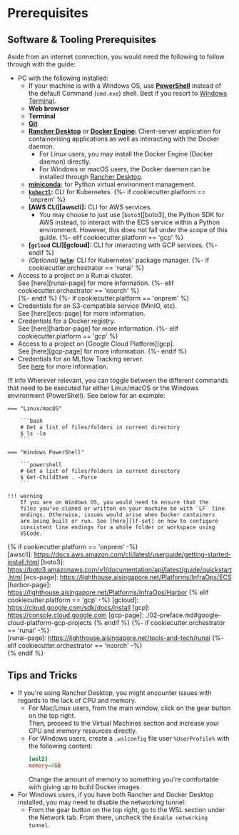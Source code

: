 # Prerequisites

## Software & Tooling Prerequisites

Aside from an internet connection, you would need the following to
follow through with the guide:

- PC with the following installed:
    - If your machine is with a Windows OS, use [__PowerShell__][pshell]
      instead of the default Command (`cmd.exe`) shell. Best if you
      resort to [Windows Terminal][winterm].
    - __Web browser__
    - __Terminal__
    - __[Git][git]__
    - __[Rancher Desktop][rancher]__ or __[Docker Engine][docker]:__
      Client-server application for containerising applications as well
      as interacting with the Docker daemon.
        - For Linux users, you may install the Docker Engine (Docker 
          daemon) directly.
        - For Windows or macOS users, the Docker daemon can be installed
          through [Rancher Desktop][rancher].
    - __[miniconda][mcond]:__ for Python virtual environment management.
    - __[`kubectl`][kubectl]:__ CLI for Kubernetes.
{%- if cookiecutter.platform == 'onprem' %}  
    - __[AWS CLI][awscli]:__ CLI for AWS services.
        - You may choose to just use [`boto3`][boto3], the Python SDK 
          for AWS instead, to interact with the ECS service within a 
          Python environment. However, this does not fall under the 
          scope of this guide.
{%- elif cookiecutter.platform == 'gcp' %}
    - __[`gcloud` CLI][gcloud]:__ CLI for interacting with GCP services.
{%- endif %}
    - *(Optional)* __[`helm`][helm]:__ CLI for Kubernetes' package 
      manager.
{%- if cookiecutter.orchestrator == 'runai' %}  
- Access to a project on a Run:ai cluster.  
  See [here][runai-page] for more information.
{%- elif cookiecutter.orchestrator == 'noorch' %}  
{%- endif %}
{%- if cookiecutter.platform == 'onprem' %}  
- Credentials for an S3-compatible service (MinIO, etc).  
  See [here][ecs-page] for more information.
- Credentials for a Docker registry.  
  See [here][harbor-page] for more information.
{%- elif cookiecutter.platform == 'gcp' %}
- Access to a project on [Google Cloud Platform][gcp].  
  See [here][gcp-page] for more information.
{%- endif %}
- Credentials for an MLflow Tracking server.  
  See [here][mlflow-page] for more information.

!!! info
    Wherever relevant, you can toggle between the different commands
    that need to be executed for either Linux/macOS or the Windows 
    environment (PowerShell). See below for an example:

    === "Linux/macOS"

        ```bash
        # Get a list of files/folders in current directory
        $ ls -la
        ```

    === "Windows PowerShell"

        ```powershell
        # Get a list of files/folders in current directory
        $ Get-ChildItem . -Force
        ```

    !!! warning
        If you are on Windows OS, you would need to ensure that the 
        files you've cloned or written on your machine be with `LF` line
        endings. Otherwise, issues would arise when Docker containers 
        are being built or run. See [here][lf-set] on how to configure 
        consistent line endings for a whole folder or workspace using 
        VSCode.

[pshell]: https://docs.microsoft.com/en-us/powershell/scripting/install/installing-powershell-on-windows?view=powershell-7.2
[winterm]: https://docs.microsoft.com/en-us/windows/terminal/
[git]: https://git-scm.com/downloads
[rancher]: https://rancherdesktop.io
[docker]: https://docs.docker.com/engine/install
[mcond]: https://conda.io/projects/conda/en/latest/user-guide/install/index.html
[kubectl]: https://kubernetes.io/docs/tasks/tools/
[helm]: https://helm.sh/docs/intro/install/
[mlflow-page]: https://lighthouse.aisingapore.net/Platforms/MLOps&LLMOps/HelmCharts/MLflow
[lf-set]: https://stackoverflow.com/questions/48692741/how-can-i-make-all-line-endings-eols-in-all-files-in-visual-studio-code-unix
{% if cookiecutter.platform == 'onprem' -%}  
[awscli]: https://docs.aws.amazon.com/cli/latest/userguide/getting-started-install.html
[boto3]: https://boto3.amazonaws.com/v1/documentation/api/latest/guide/quickstart.html
[ecs-page]: https://lighthouse.aisingapore.net/Platforms/InfraOps/ECS
[harbor-page]: https://lighthouse.aisingapore.net/Platforms/InfraOps/Harbor
{% elif cookiecutter.platform == 'gcp' -%}
[gcloud]: https://cloud.google.com/sdk/docs/install
[gcp]: https://console.cloud.google.com
[gcp-page]: ./02-preface.md#google-cloud-platform-gcp-projects
{% endif %}
{%- if cookiecutter.orchestrator == 'runai' -%}  
[runai-page]: https://lighthouse.aisingapore.net/tools-and-tech/runai
{%- elif cookiecutter.orchestrator == 'noorch' -%}  
{% endif %}

## Tips and Tricks

- If you're using Rancher Desktop, you might encounter issues with 
  regards to the lack of CPU and memory.
    - For Mac/Linux users, from the main window, click on the gear 
      button on the top right.  
      Then, proceed to the Virtual Machines section and increase your 
      CPU and memory resources directly.
    - For Windows users, create a `.wslconfig` file user 
      `%UserProfile%` with the following content:
      ```toml
      [wsl2]
      memory=8GB
      ```
      Change the amount of memory to something you're comfortable with 
      giving up to build Docker images.
- For Windows users, if you have both Rancher and Docker Desktop 
  installed, you may need to disable the networking tunnel:
    - From the gear button on the top right, go to the WSL section 
      under the Network tab. From there, uncheck the `Enable networking 
      tunnel`.

